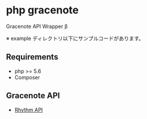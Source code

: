 php gracenote
=============

Gracenote API Wrapper β

※ example ディレクトリ以下にサンプルコードがあります。

Requirements
------------
* php >= 5.6
* Composer

Gracenote API
-------------
* [Rhythm API](https://developer.gracenote.com/ja/rhythm-api)
